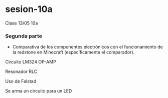 # sesion-10a

Clase 13/05 10a

### Segunda parte

- Comparativa de los componentes electrónicos con el funcionamiento de la redstone en Minecraft (específicamente el comparador).

Circuito LM324 OP-AMP

Resonador RLC

Uso de Falstad

Se arma un circuito para un LED
